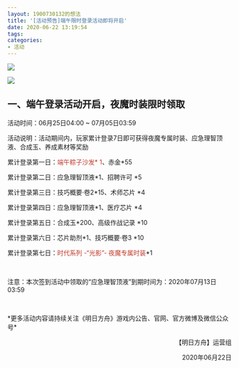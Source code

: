```yaml
---
layout: 1900730132的想法
title: '[活动预告]端午限时登录活动即将开启'
date: 2020-06-22 13:19:54
tags:
categories: 
- 活动
---
```

![](https://ak.hypergryph.com/upload/images/20200622/2e0047b44913c5dd6672079a6c8f14da.jpg "")
<!--more-->
![](https://ak.hypergryph.com/upload/images/20200622/2e0047b44913c5dd6672079a6c8f14da.jpg "")
## 一、端午登录活动开启，夜魔时装限时领取

活动时间：06月25日04:00 ~ 07月05日03:59

活动说明：活动期间内，玩家累计登录7日即可获得夜魔专属时装、应急理智顶液、合成玉、养成素材等奖励

累计登录第一日：<font color=#C0392B >端午粽子沙发* 1</font>、赤金*55

累计登录第二日：应急理智顶液*1、招聘许可 *5

累计登录第三日：技巧概要·卷2*15、术师芯片 *4

累计登录第四日：应急理智顶液*1、医疗芯片 *4

累计登录第五日：合成玉*200、高级作战记录 *10

累计登录第六日：芯片助剂*1、技巧概要·卷3 *10

累计登录第七日：<font color=#C0392B >时代系列 -“光影”- 夜魔专属时装</font>*1

&nbsp;

注意：本次签到活动中领取的“应急理智顶液”到期时间为：2020年07月13日 03:59

&nbsp;

\*更多活动内容请持续关注《明日方舟》游戏内公告、官网、官方微博及微信公众号\*


<p align="right">【明日方舟】运营组</p>

 <p align="right">2020年06月22日</p>

